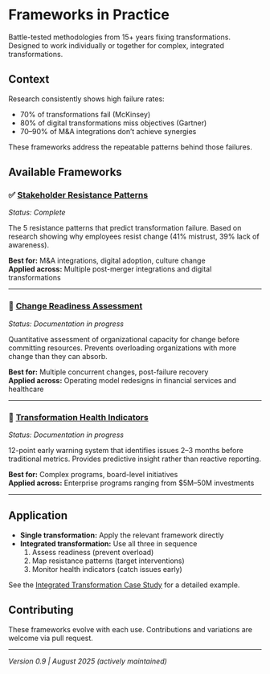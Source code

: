 # Frameworks in Practice

Battle-tested methodologies from 15+ years fixing transformations. Designed to work individually or together for complex, integrated transformations.

## Context

Research consistently shows high failure rates:  
- 70% of transformations fail (McKinsey)  
- 80% of digital transformations miss objectives (Gartner)  
- 70–90% of M&A integrations don’t achieve synergies  

These frameworks address the repeatable patterns behind those failures.

## Available Frameworks

### ✅ [Stakeholder Resistance Patterns](./stakeholder-resistance-patterns.md)  
*Status: Complete*  

The 5 resistance patterns that predict transformation failure. Based on research showing why employees resist change (41% mistrust, 39% lack of awareness).  

**Best for:** M&A integrations, digital adoption, culture change  
**Applied across:** Multiple post-merger integrations and digital transformations  

---

### 📝 [Change Readiness Assessment](./change-readiness-assessment.md)  
*Status: Documentation in progress*  

Quantitative assessment of organizational capacity for change before committing resources. Prevents overloading organizations with more change than they can absorb.  

**Best for:** Multiple concurrent changes, post-failure recovery  
**Applied across:** Operating model redesigns in financial services and healthcare  

---

### 📝 [Transformation Health Indicators](./transformation-health-indicators.md)  
*Status: Documentation in progress*  

12-point early warning system that identifies issues 2–3 months before traditional metrics. Provides predictive insight rather than reactive reporting.  

**Best for:** Complex programs, board-level initiatives  
**Applied across:** Enterprise programs ranging from $5M–50M investments  

---

## Application

- **Single transformation:** Apply the relevant framework directly  
- **Integrated transformation:** Use all three in sequence  
  1. Assess readiness (prevent overload)  
  2. Map resistance patterns (target interventions)  
  3. Monitor health indicators (catch issues early)  

See the [Integrated Transformation Case Study](../field-notes-case-studies/integrated-transformation.md) for a detailed example.

## Contributing

These frameworks evolve with each use. Contributions and variations are welcome via pull request.

---

*Version 0.9 | August 2025 (actively maintained)*  
